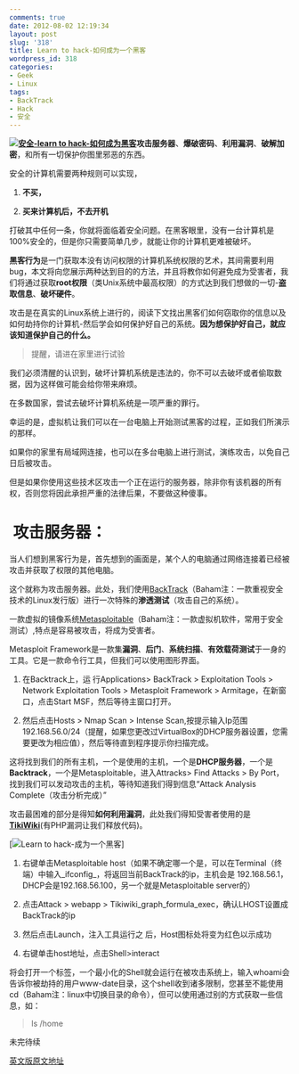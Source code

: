 ```yaml
---
comments: true
date: 2012-08-02 12:19:34
layout: post
slug: '318'
title: Learn to hack-如何成为一个黑客
wordpress_id: 318
categories:
- Geek
- Linux
tags:
- BackTrack
- Hack
- 安全
---
```


**[![安全-learn to hack-如何成为黑客](http://baham.co/wp-content/uploads/2012/08/security.png)](http://baham.co/wp-content/uploads/2012/08/security.png)攻击服务器**、**爆破密码**、**利用漏洞**、**破解加密**，和所有一切保护你图里邪恶的东西。

安全的计算机需要两种规则可以实现，



	
  1. **不买，**

	
  2. **买来计算机后，不去开机**


打破其中任何一条，你就将面临着安全问题。在黑客眼里，没有一台计算机是100%安全的，但是你只需要简单几步，就能让你的计算机更难被破坏。

**黑客行为**是一门获取本没有访问权限的计算机系统权限的艺术，其间需要利用bug，本文将向您展示两种达到目的的方法，并且将教你如何避免成为受害者，我们将通过获取**root权限**（类Unix系统中最高权限）的方式达到我们想做的一切-**盗取信息**、**破坏硬件**。<!-- more -->

攻击是在真实的Linux系统上进行的，阅读下文找出黑客们如何窃取你的信息以及如何劫持你的计算机-然后学会如何保护好自己的系统。**因为想保护好自己，就应该知道保护自己的什么。**


> 提醒，请进在家里进行试验

我们必须清醒的认识到，破坏计算机系统是违法的，你不可以去破坏或者偷取数据，因为这样做可能会给你带来麻烦。

在多数国家，尝试去破坏计算机系统是一项严重的罪行。

幸运的是，虚拟机让我们可以在一台电脑上开始测试黑客的过程，正如我们所演示的那样。

如果你的家里有局域网连接，也可以在多台电脑上进行测试，演练攻击，以免自己日后被攻击。

但是如果你使用这些技术区攻击一个正在运行的服务器，除非你有该机器的所有权，否则您将因此承担严重的法律后果，不要做这种傻事。




#  攻击服务器：


当人们想到黑客行为是，首先想到的画面是，某个人的电脑通过网络连接着已经被攻击并获取了权限的其他电脑。

这个就称为攻击服务器。此处，我们使用[BackTrack](http://www.backtrack-linux.org)（Baham注：一款重视安全技术的Linux发行版）进行一次特殊的**渗透测试**（攻击自己的系统）。

一款虚拟的镜像系统[Metasploitable](https://www.offensive-security.com/metasploit-unleashed/Main_Page)（Baham注：一款虚拟机软件，常用于安全测试）,特点是容易被攻击，将成为受害者。

Metasploit Framework是一款集**漏洞**、**后门**、**系统扫描**、**有效载荷测试**于一身的工具。它是一款命令行工具，但我们可以使用图形界面。



	
  1. 在Backtrack上，运 行Applications> BackTrack > Exploitation Tools > Network Exploitation Tools > Metasploit Framework > Armitage，在新窗口，点击Start MSF，然后等待主窗口打开。

	
  2. 然后点击Hosts > Nmap Scan > Intense Scan,按提示输入Ip范围192.168.56.0/24（提醒，如果您更改过VirtualBox的DHCP服务器设置，您需要更改为相应值），然后等待直到程序提示你扫描完成。


这将找到我们的所有主机，一个是使用的主机，一个是**DHCP服务器**，一个是**Backtrack**，一个是Metasploitable，进入Attracks> Find Attacks > By Port，找到我们可以发动攻击的主机，等待知道我们得到信息“Attack Analysis Complete（攻击分析完成）”

攻击最困难的部分是得知**如何利用漏洞**，此处我们得知受害者使用的是[**TikiWiki**](http://info.tiki.org/)(有PHP漏洞让我们释放代码)。

[![Learn to hack-成为一个黑客](http://baham.co/wp-content/uploads/2012/08/LXF154.feat_hacklinux.hack1_-300x211.jpg)]



	
  1. 右键单击Metasploitable host（如果不确定哪一个是，可以在Terminal（终端）中输入_ifconfig_，将返回当前BackTrack的ip，主机会是 192.168.56.1，DHCP会是192.168.56.100，另一个就是Metasploitable server的）

	
  2. 点击Attack > webapp > Tikiwiki_graph_formula_exec，确认LHOST设置成BackTrack的ip

	
  3. 然后点击Launch，注入工具运行之 后，Host图标处将变为红色以示成功

	
  4. 右键单击host地址，点击Shell>interact


将会打开一个标签，一个最小化的Shell就会运行在被攻击系统上，输入whoami会告诉你被劫持的用户www-date目录，这个shell收到诸多限制，您甚至不能使用cd（Baham注：linux中切换目录的命令），但可以使用通过别的方式获取一些信息，如：


> ls /home






未完待续

[英文版原文地址](http://www.tuxradar.com/content/learn-hack/)
